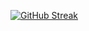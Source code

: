 [![GitHub Streak](https://streak-stats.demolab.com?user=ardiente-ken&theme=radical)](https://git.io/streak-stats)
